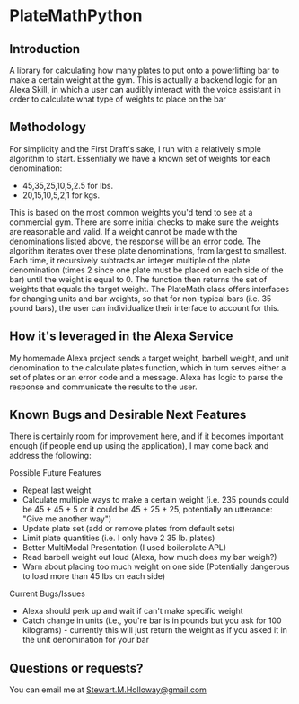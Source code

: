 # PlateMathPython

## Introduction
A library for calculating how many plates to put onto a powerlifting bar to make a certain weight at the gym. 
This is actually a backend logic for an Alexa Skill, in which a user can audibly interact with the voice
assistant in order to calculate what type of weights to place on the bar

## Methodology
For simplicity and the First Draft's sake, I run with a relatively simple algorithm to start.
Essentially we have a known set of weights for each denomination:
 - 45,35,25,10,5,2.5 for lbs.
 - 20,15,10,5,2,1 for kgs.

This is based on the most common weights you'd tend to see at a commercial gym.
There are some initial checks to make sure the weights are reasonable and valid.
If a weight cannot be made with the denominations listed above, the response will be
an error code.
The algorithm iterates over these plate denominations, from largest to smallest.
Each time, it recursively subtracts an integer multiple of the plate denomination (times 2
since one plate must be placed on each side of the bar) until the weight is equal to 0. The
function then returns the set of weights that equals the target weight.
The PlateMath class offers interfaces for changing units and bar weights, so that for
non-typical bars (i.e. 35 pound bars), the user can individualize their interface to
account for this.

## How it's leveraged in the Alexa Service
My homemade Alexa project sends a target weight, barbell weight, and unit denomination
to the calculate plates function, which in turn serves either a set of plates or an
error code and a message. Alexa has logic to parse the response and communicate the 
results to the user.

## Known Bugs and Desirable Next Features
There is certainly room for improvement here, and if it becomes important enough (if people
end up using the application), I may come back and address the following:

Possible Future Features

- Repeat last weight
- Calculate multiple ways to make a certain weight (i.e. 235 pounds could be 45 + 45 + 5
or it could be 45 + 25 + 25, potentially an utterance: "Give me another way")
- Update plate set (add or remove plates from default sets)
- Limit plate quantities (i.e. I only have 2 35 lb. plates)
- Better MultiModal Presentation (I used boilerplate APL)
- Read barbell weight out loud (Alexa, how much does my bar weigh?)
- Warn about placing too much weight on one side (Potentially dangerous to load more than
45 lbs on each side)

Current Bugs/Issues

- Alexa should perk up and wait if can't make specific weight
- Catch change in units (i.e., you're bar is in pounds but you ask for 100 kilograms) - 
currently this will just return the weight as if you asked it in the unit denomination
for your bar

## Questions or requests?
You can email me at Stewart.M.Holloway@gmail.com
